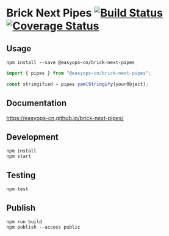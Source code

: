 # Brick Next Pipes [![Build Status](https://travis-ci.com/easyops-cn/brick-next-pipes.svg?branch=master)](https://travis-ci.com/easyops-cn/brick-next-pipes) [![Coverage Status](https://coveralls.io/repos/github/easyops-cn/brick-next-pipes/badge.svg)](https://coveralls.io/github/easyops-cn/brick-next-pipes)

## Usage

```shell
npm install --save @easyops-cn/brick-next-pipes
```

```ts
import { pipes } from "@easyops-cn/brick-next-pipes";

const stringified = pipes.yamlStringify(yourObject);
```

## Documentation

https://easyops-cn.github.io/brick-next-pipes/

## Development

```shell
npm install
npm start
```

## Testing

```shell
npm test
```

## Publish

```shell
npm run build
npm publish --access public
```
